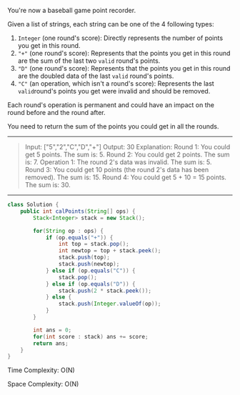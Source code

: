 You're now a baseball game point recorder.

Given a list of strings, each string can be one of the 4 following types:

1. `Integer` (one round's score): Directly represents the number of points you get in this round.
2. `"+"` (one round's score): Represents that the points you get in this round are the sum of the last two `valid` round's points.
3. `"D"` (one round's score): Represents that the points you get in this round are the doubled data of the last `valid` round's points.
4. `"C"` (an operation, which isn't a round's score): Represents the last `valid`round's points you get were invalid and should be removed.

Each round's operation is permanent and could have an impact on the round before and the round after.

You need to return the sum of the points you could get in all the rounds.

---

> Input: ["5","2","C","D","+"]
> Output: 30
> Explanation: 
> Round 1: You could get 5 points. The sum is: 5.
> Round 2: You could get 2 points. The sum is: 7.
> Operation 1: The round 2's data was invalid. The sum is: 5.  
> Round 3: You could get 10 points (the round 2's data has been removed). The sum is: 15.
> Round 4: You could get 5 + 10 = 15 points. The sum is: 30.

---

```JAVA
class Solution {
    public int calPoints(String[] ops) {
        Stack<Integer> stack = new Stack();

        for(String op : ops) {
            if (op.equals("+")) {
                int top = stack.pop();
                int newtop = top + stack.peek();
                stack.push(top);
                stack.push(newtop);
            } else if (op.equals("C")) {
                stack.pop();
            } else if (op.equals("D")) {
                stack.push(2 * stack.peek());
            } else {
                stack.push(Integer.valueOf(op));
            }
        }

        int ans = 0;
        for(int score : stack) ans += score;
        return ans;
    }
}
```

Time Complexity: O(N)

Space Complexity: O(N)

